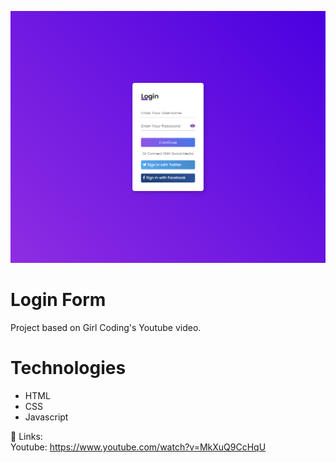 ![preview](./.github/formulario-preview.png)
# Login Form

Project based on Girl Coding's Youtube video.

# Technologies

- HTML
- CSS
- Javascript

🔗 Links:<br>
Youtube: https://www.youtube.com/watch?v=MkXuQ9CcHqU
